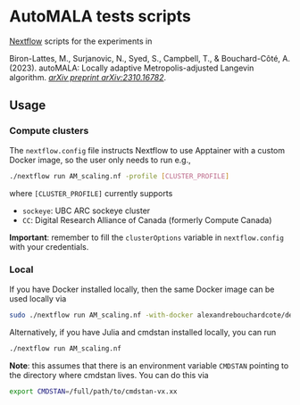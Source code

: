 # AutoMALA tests scripts

[Nextflow](https://www.nextflow.io/) scripts for the experiments in 

Biron-Lattes, M., Surjanovic, N.,  Syed, S., Campbell, T., & Bouchard-Côté, A. (2023). autoMALA: Locally adaptive Metropolis-adjusted Langevin algorithm. [*arXiv preprint arXiv:2310.16782*](https://arxiv.org/abs/2310.16782).

## Usage

### Compute clusters

The `nextflow.config` file instructs Nextflow to use Apptainer with a custom Docker image, so the user only needs to run e.g.,
```bash
./nextflow run AM_scaling.nf -profile [CLUSTER_PROFILE]
```
where `[CLUSTER_PROFILE]` currently supports
- `sockeye`: UBC ARC sockeye cluster
- `CC`: Digital Research Alliance of Canada (formerly Compute Canada)

**Important**: remember to fill the `clusterOptions` variable in `nextflow.config` with your credentials.

### Local

If you have Docker installed locally, then the same Docker image can be used locally via
```bash
sudo ./nextflow run AM_scaling.nf -with-docker alexandrebouchardcote/default:0.1.4
```

Alternatively, if you have Julia and cmdstan installed locally, you can run
```bash
./nextflow run AM_scaling.nf
```
**Note**: this assumes that there is an environment variable `CMDSTAN` pointing to the directory where cmdstan lives. You can do this via
```bash
export CMDSTAN=/full/path/to/cmdstan-vx.xx
```

